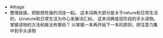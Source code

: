 - #étage
- 整理链接，把联想性强的词连一起。
  这本词典大部分是关于nature和日常生活的，以nature和日常生活为中心发展词汇树。
  这本词典是现阶段的手头读物。掌握读物的方法和做法有哪些？
  以掌握一本再开始下一本的原则，把注意力集中到手头读物